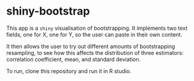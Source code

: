 # shiny-bootstrap

This app is a `shiny` visualisation of bootstrapping. It implements two text fields, one for X, one for Y, so the user can paste in their own content.

It then allows the user to try out different amounts of bootstrapping resampling, to see how this affects the distribution of three estimators: correlation coefficient, mean, and standard deviation.

To run, clone this repository and run it in R studio.